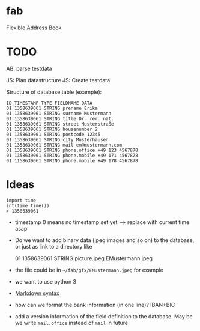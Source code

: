 fab
===

Flexible Address Book


TODO
====

AB: parse testdata

JS: Plan datastructure
JS: Create testdata



Structure of database table (example):

    ID TIMESTAMP TYPE FIELDNAME DATA
    01 1358639061 STRING prename Erika
    01 1358639061 STRING surname Mustermann
    01 1358639061 STRING title Dr. rer. nat.
    01 1358639061 STRING street Musterstraße
    01 1358639061 STRING housenumber 2
    01 1358639061 STRING postcode 12345
    01 1358639061 STRING city Musterhausen
    01 1358639061 STRING mail em@mustermann.com
    01 1358639061 STRING phone.office +49 123 4567878 
    01 1358639061 STRING phone.mobile +49 171 4567878
    01 1158639061 STRING phone.mobile +49 178 4567878
    

Ideas 
=====
    import time
    int(time.time())
    > 1358639061
 
 * timestamp 0 means no timestamp set yet ==> replace with current time asap
 * Do we want to add binary data (jpeg images and so on) to the database, or just as link to a directory like
 
    01 1358639061 STRING picture.jpeg EMustermann.jpeg

 * the file could be in `~/fab/gfx/EMustermann.jpeg` for example
 * we want to use python 3
 * [Markdown syntax](http://en.wikipedia.org/wiki/Markdown)
 * how can we format the bank information (in one line)? IBAN+BIC
 * add a version information of the field definition to the database. May be we write `mail.office` instead of `mail` in future
